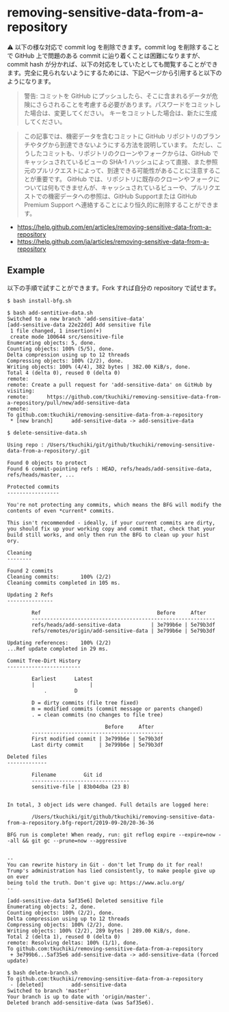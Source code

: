 # removing-sensitive-data-from-a-repository


:warning: 以下の様な対応で commit log を削除できます。commit log を削除することで GitHub 上で問題のある commit に辿り着くことは困難になりますが、commit hash が分かれば、以下の対応をしていたとしても閲覧することができます。完全に見られないようにするためには、下記ページから引用すると以下のようになります。

> 警告: コミットを GitHub にプッシュしたら、そこに含まれるデータが危険にさらされることを考慮する必要があります。パスワードをコミットした場合は、変更してください。 キーをコミットした場合は、新たに生成してください。

> この記事では、機密データを含むコミットに GitHub リポジトリのブランチやタグから到達できないようにする方法を説明しています。 ただし、こうしたコミットも、リポジトリのクローンやフォークからは、GitHub でキャッシュされているビューの SHA-1 ハッシュによって直接、また参照元のプルリクエストによって、到達できる可能性があることに注意することが重要です。 GitHub では、リポジトリに既存のクローンやフォークについては何もできませんが、キャッシュされているビューや、プルリクエストでの機密データへの参照は、GitHub Supportまたは GitHub Premium Support へ連絡することにより恒久的に削除することができます。

- https://help.github.com/en/articles/removing-sensitive-data-from-a-repository
- https://help.github.com/ja/articles/removing-sensitive-data-from-a-repository

## Example

以下の手順で試すことができます。Fork すれば自分の repository で試せます。

```
$ bash install-bfg.sh
```
```
$ bash add-sentitive-data.sh
Switched to a new branch 'add-sensitive-data'
[add-sensitive-data 22e22dd] Add sensitive file
 1 file changed, 1 insertion(+)
 create mode 100644 src/sensitive-file
Enumerating objects: 5, done.
Counting objects: 100% (5/5), done.
Delta compression using up to 12 threads
Compressing objects: 100% (2/2), done.
Writing objects: 100% (4/4), 382 bytes | 382.00 KiB/s, done.
Total 4 (delta 0), reused 0 (delta 0)
remote:
remote: Create a pull request for 'add-sensitive-data' on GitHub by visiting:
remote:      https://github.com/tkuchiki/removing-sensitive-data-from-a-repository/pull/new/add-sensitive-data
remote:
To github.com:tkuchiki/removing-sensitive-data-from-a-repository
 * [new branch]      add-sensitive-data -> add-sensitive-data
```
```
$ delete-sensitive-data.sh

Using repo : /Users/tkuchiki/git/github/tkuchiki/removing-sensitive-data-from-a-repository/.git

Found 0 objects to protect
Found 6 commit-pointing refs : HEAD, refs/heads/add-sensitive-data, refs/heads/master, ...

Protected commits
-----------------

You're not protecting any commits, which means the BFG will modify the contents of even *current* commits.

This isn't recommended - ideally, if your current commits are dirty, you should fix up your working copy and commit that, check that your build still works, and only then run the BFG to clean up your hist
ory.

Cleaning
--------

Found 2 commits
Cleaning commits:       100% (2/2)
Cleaning commits completed in 105 ms.

Updating 2 Refs
---------------

        Ref                                      Before     After
        ------------------------------------------------------------
        refs/heads/add-sensitive-data          | 3e799b6e | 5e79b3df
        refs/remotes/origin/add-sensitive-data | 3e799b6e | 5e79b3df

Updating references:    100% (2/2)
...Ref update completed in 29 ms.

Commit Tree-Dirt History
------------------------

        Earliest      Latest
        |                  |
            .         D

        D = dirty commits (file tree fixed)
        m = modified commits (commit message or parents changed)
        . = clean commits (no changes to file tree)

                                Before     After
        -------------------------------------------
        First modified commit | 3e799b6e | 5e79b3df
        Last dirty commit     | 3e799b6e | 5e79b3df

Deleted files
-------------

        Filename         Git id
        --------------------------------
        sensitive-file | 83b04dba (23 B)


In total, 3 object ids were changed. Full details are logged here:

        /Users/tkuchiki/git/github/tkuchiki/removing-sensitive-data-from-a-repository.bfg-report/2019-09-20/20-36-36

BFG run is complete! When ready, run: git reflog expire --expire=now --all && git gc --prune=now --aggressive


--
You can rewrite history in Git - don't let Trump do it for real!
Trump's administration has lied consistently, to make people give up on ever
being told the truth. Don't give up: https://www.aclu.org/
--

[add-sensitive-data 5af35e6] Deleted sensitive file
Enumerating objects: 2, done.
Counting objects: 100% (2/2), done.
Delta compression using up to 12 threads
Compressing objects: 100% (2/2), done.
Writing objects: 100% (2/2), 289 bytes | 289.00 KiB/s, done.
Total 2 (delta 1), reused 0 (delta 0)
remote: Resolving deltas: 100% (1/1), done.
To github.com:tkuchiki/removing-sensitive-data-from-a-repository
 + 3e799b6...5af35e6 add-sensitive-data -> add-sensitive-data (forced update)
```
```
$ bash delete-branch.sh
To github.com:tkuchiki/removing-sensitive-data-from-a-repository
 - [deleted]         add-sensitive-data
Switched to branch 'master'
Your branch is up to date with 'origin/master'.
Deleted branch add-sensitive-data (was 5af35e6).
```

